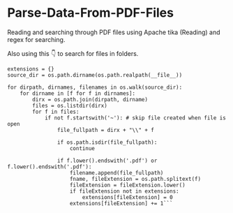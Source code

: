 # Parse-Data-From-PDF-Files

Reading and searching through PDF files using Apache tika (Reading) and regex for searching.

Also using this 👇 to search for files in folders.

```filename = []
extensions = {}
source_dir = os.path.dirname(os.path.realpath(__file__))

for dirpath, dirnames, filenames in os.walk(source_dir):
    for dirname in [f for f in dirnames]:
        dirx = os.path.join(dirpath, dirname)
        files = os.listdir(dirx)
        for f in files:
            if not f.startswith('~'): # skip file created when file is open
                file_fullpath = dirx + "\\" + f

                if os.path.isdir(file_fullpath):
                    continue

                if f.lower().endswith('.pdf') or f.lower().endswith('.pdf'):
                    filename.append(file_fullpath)
                    fname, fileExtension = os.path.splitext(f)
                    fileExtension = fileExtension.lower()
                    if fileExtension not in extensions:
                        extensions[fileExtension] = 0
                    extensions[fileExtension] += 1```

